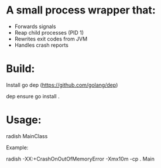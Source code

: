# A small process wrapper that:

* Forwards signals
* Reap child processes (PID 1)
* Rewrites exit codes from JVM
* Handles crash reports




# Build:

Install go dep (https://github.com/golang/dep)

dep ensure
go install .


# Usage:

radish <javaargs> MainClass <args>

Example:

radish -XX:+CrashOnOutOfMemoryError -Xmx10m -cp . Main

